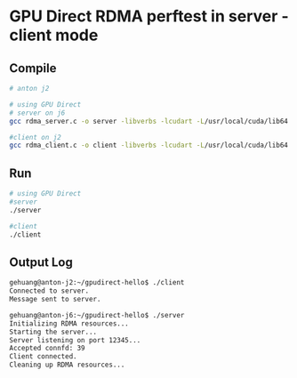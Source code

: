# GPU Direct RDMA perftest in server - client mode

## Compile

```sh
# anton j2

# using GPU Direct
# server on j6
gcc rdma_server.c -o server -libverbs -lcudart -L/usr/local/cuda/lib64 -I/usr/local/cuda/include

#client on j2
gcc rdma_client.c -o client -libverbs -lcudart -L/usr/local/cuda/lib64 -I/usr/local/cuda/include
```

## Run

```sh
# using GPU Direct
#server
./server

#client
./client
```

## Output Log

```sh
gehuang@anton-j2:~/gpudirect-hello$ ./client
Connected to server.
Message sent to server.

gehuang@anton-j6:~/gpudirect-hello$ ./server
Initializing RDMA resources...
Starting the server...
Server listening on port 12345...
Accepted connfd: 39
Client connected.
Cleaning up RDMA resources...
```

